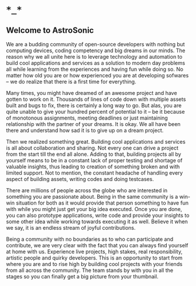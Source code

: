 # `*_*`

## Welcome to AstroSonic

We are a budding community of open-source developers with nothing but computing devices, coding competency and
big dreams in our minds. The reason why we all unite here is to leverage technology and automation to build cool
applications and services as a solution to modern day problems all while learning from the experiences and having fun
while doing so. No matter how old you are or how experienced you are at developing sofwares – we do realize that there
is a first time for everything.

Many times, you might have dreamed of an awesome project and have gotten to work on it. Thousands of lines of code
down with multiple assets built and bugs to fix, there is certainly a long way to go. But alas, you are quite unable to give
your hundred percent of potential to it – be it because of monotonous assignments, meeting deadlines or just
maintaining relationship with the partner of your dreams. It is okay. We all have been there and understand how sad it is to
give up on a dream project.

Then we realized something great. Building cool applications and services is all about collaboration and sharing. Not
every one can drive a project from the start till the end all alone. Adding to that, building projects all by yourself means to
be in a constant lack of proper testing and shortage of valuable insights, thus leading to creation of something broken
and with limited support. Not to mention, the constant headache of handling every aspect of building assets, writing
codes and doing testcases.

There are millions of people across the globe who are interested in something you are passionate about. Being in the
same community is a win-win situation for both as it would provide that person something to have fun with while you
might just get your big idea executed. Once you are done, you can also prototype applications, write code and provide
your insights to some other idea while working towards executing it as well. Believe it when we say, it is an endless stream
of joyful contributions.

Being a community with no boundaries as to who can participate and contribute, we are very clear with the fact that you
can always find yourself at home with us. Experience live projects, high stakes, real responsibility, artistic people and
quirky developers. This is an opportunity to start from where you are and to rise high by building cool projects with your
friends from all across the community. The team stands by with you in all the stages so you can finally get a big picture
from your thumbnail.